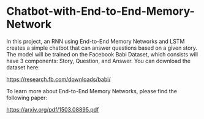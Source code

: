 # Chatbot-with-End-to-End-Memory-Network

In this project, an RNN using End-to-End Memory Networks and LSTM creates a simple chatbot that can answer questions based on a given story. 
The model will be trained on the Facebook Babi Dataset, which consists will have 3 components: Story, Question, and Answer. You can download the dataset here:

https://research.fb.com/downloads/babi/

To learn more about End-to-End Memory Networks, please find the following paper:

https://arxiv.org/pdf/1503.08895.pdf
